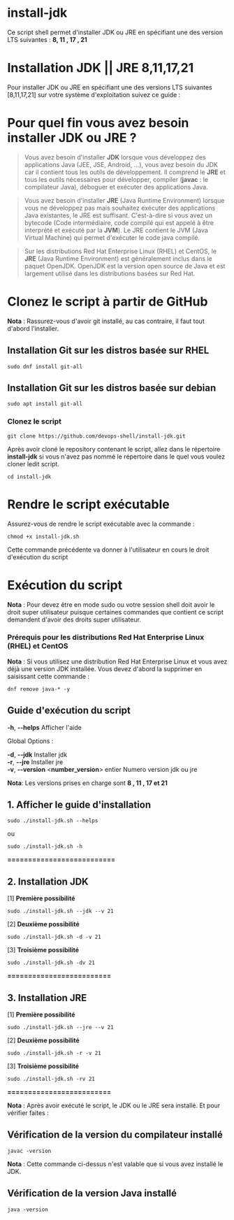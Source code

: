 # install-jdk
Ce script shell permet d'installer JDK ou JRE en spécifiant une des version LTS suivantes : **8, 11 , 17 , 21**

# **Installation JDK || JRE 8,11,17,21**

Pour installer JDK ou JRE en spécifiant une des versions LTS suivantes [8,11,17,21] sur votre système d'exploitation suivez ce guide :

# Pour quel fin vous avez besoin installer JDK ou JRE ?

>Vous avez besoin d'installer **JDK** lorsque vous développez des applications Java (JEE, JSE, Android, ...), vous avez besoin du JDK car il contient tous les outils de développement.  Il comprend le **JRE** et tous les outils nécessaires pour développer, compiler (__javac__ : le compilateur Java), déboguer et exécuter des applications Java.

>Vous avez besoin d'installer **JRE** (Java Runtime Environment) lorsque vous ne développez pas mais souhaitez exécuter des applications Java existantes, le JRE est suffisant. C'est-à-dire si vous avez un bytecode (Code intermédiaire, code compilé qui est appelé à être interprété et exécuté par la **JVM**). Le JRE contient le JVM (Java Virtual Machine) qui permet d'exécuter le code java compilé.

>Sur les distributions Red Hat Enterprise Linux (RHEL) et CentOS, le **JRE** (Java Runtime Environment) est généralement inclus dans le paquet OpenJDK. OpenJDK est la version open source de Java et est largement utilisé dans les distributions basées sur Red Hat.


# Clonez le script à partir de GitHub

**Nota** : Rassurez-vous d'avoir git installé, au cas contraire, il faut tout d'abord l'installer.

## Installation Git sur les distros basée sur RHEL

`sudo dnf install git-all`

## Installation Git sur les distros basée sur debian

`sudo apt install git-all`

### Clonez le script 

`git clone https://github.com/devops-shell/install-jdk.git`

Après avoir cloné le repository contenant le script, allez dans le répertoire **install-jdk** si vous n'avez pas nommé le répertoire dans le quel vous voulez cloner ledit script.

`cd install-jdk`

# Rendre le script exécutable

Assurez-vous de rendre le script exécutable avec la commande :

`chmod +x install-jdk.sh`

 Cette commande précédente va donner à l'utilisateur en cours le droit d'exécution du script


# Exécution du script

**Nota** : Pour devez être en mode sudo ou votre session shell doit avoir le droit super utilisateur puisque certaines commandes que contient ce script demandent d'avoir des droits super utilisateur.

### Prérequis pour les distributions Red Hat Enterprise Linux (RHEL) et CentOS

**Nota** : Si vous utilisez une distribution Red Hat Enterprise Linux et vous avez déjà une version JDK installée. Vous devez d'abord la supprimer en saisissant cette commande : 

`dnf remove java-* -y`

## Guide d'exécution du script 


**-h**, **--helps**               Afficher l'aide

 Global Options :

  **-d**, **--jdk**          Installer jdk \
  **-r**, **--jre**          Installer jre \
  **-v**, **--version** <**number_version**> entier      Numero version jdk ou jre

  **Nota**: Les versions prises en charge sont **8 , 11 ,  17 et 21**


## 1. Afficher le guide d'installation

`sudo ./install-jdk.sh --helps`

ou 

`sudo ./install-jdk.sh -h`

 
**==========================**

## 2. Installation JDK


[1]  **Première possibilité**

`sudo ./install-jdk.sh --jdk --v 21`

[2] **Deuxième possibilité**

`sudo ./install-jdk.sh -d -v 21`


[3] **Troisième possibilité**

`sudo ./install-jdk.sh -dv 21`


**=========================**


## 3. Installation JRE

[1] **Première possibilité**

`sudo ./install-jdk.sh --jre --v 21`

[2] **Deuxième possibilité**

`sudo ./install-jdk.sh -r -v 21`


[3] **Troisième possibilité**

`sudo ./install-jdk.sh -rv 21`


**=========================**

**Nota** : Après avoir exécuté le script, le JDK ou le JRE sera installé. Et pour vérifier faites : 

## Vérification de la version du compilateur installé 

`javac -version`

**Nota** : Cette commande ci-dessus n'est valable que si vous avez installé le JDK.

## Vérification de la version Java installé 

`java -version`





